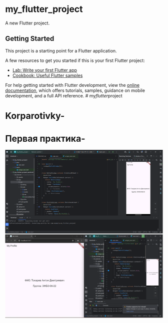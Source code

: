 # my_flutter_project

A new Flutter project.

## Getting Started

This project is a starting point for a Flutter application.

A few resources to get you started if this is your first Flutter project:

- [Lab: Write your first Flutter app](https://docs.flutter.dev/get-started/codelab)
- [Cookbook: Useful Flutter samples](https://docs.flutter.dev/cookbook)

For help getting started with Flutter development, view the
[online documentation](https://docs.flutter.dev/), which offers tutorials,
samples, guidance on mobile development, and a full API reference.
#   m y _ f l u t t e r _ p r o j e c t 
# Korparotivky-
# Первая практика-
![Первая практика](https://github.com/AntonTokk/my_flutter_project/blob/master/Screenshot%202024-09-16%20175937.png)
![Первая практика](https://github.com/AntonTokk/my_flutter_project/blob/master/Screenshot%202024-09-16%20180305.png) 
 
